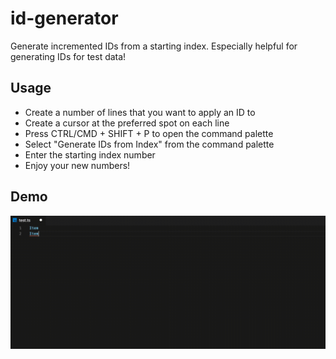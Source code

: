 # id-generator

Generate incremented IDs from a starting index. Especially helpful for generating IDs for test data!

## Usage
- Create a number of lines that you want to apply an ID to
- Create a cursor at the preferred spot on each line
- Press CTRL/CMD + SHIFT + P to open the command palette
- Select "Generate IDs from Index" from the command palette
- Enter the starting index number
- Enjoy your new numbers!

## Demo
![Demo](assets/demo.gif)
